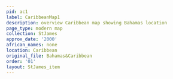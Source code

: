 ```yaml
---
pid: ac1
label: CaribbeanMap1
description: overview Caribbean map showing Bahamas location
page_type: modern map
collection: StJames
approx_date: '2000'
african_names: none
location: Caribbean
original_file: Bahamas&Caribbean
order: '01'
layout: StJames_item
---
```

